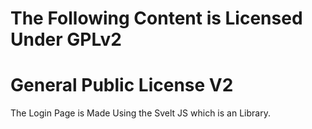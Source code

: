 # The Following Content is Licensed Under GPLv2 



#  General Public License V2


The Login Page is Made Using the Svelt JS which is an Library.



